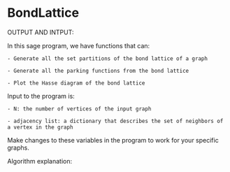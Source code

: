 # BondLattice

OUTPUT AND INTPUT:

  In this sage program, we have functions that can:
  
    - Generate all the set partitions of the bond lattice of a graph
    
    - Generate all the parking functions from the bond lattice
    
    - Plot the Hasse diagram of the bond lattice

  Input to the program is:
  
    - N: the number of vertices of the input graph
    
    - adjacency list: a dictionary that describes the set of neighbors of a vertex in the graph
    
  Make changes to these variables in the program to work for your specific graphs.
  
  
  
Algorithm explanation:


